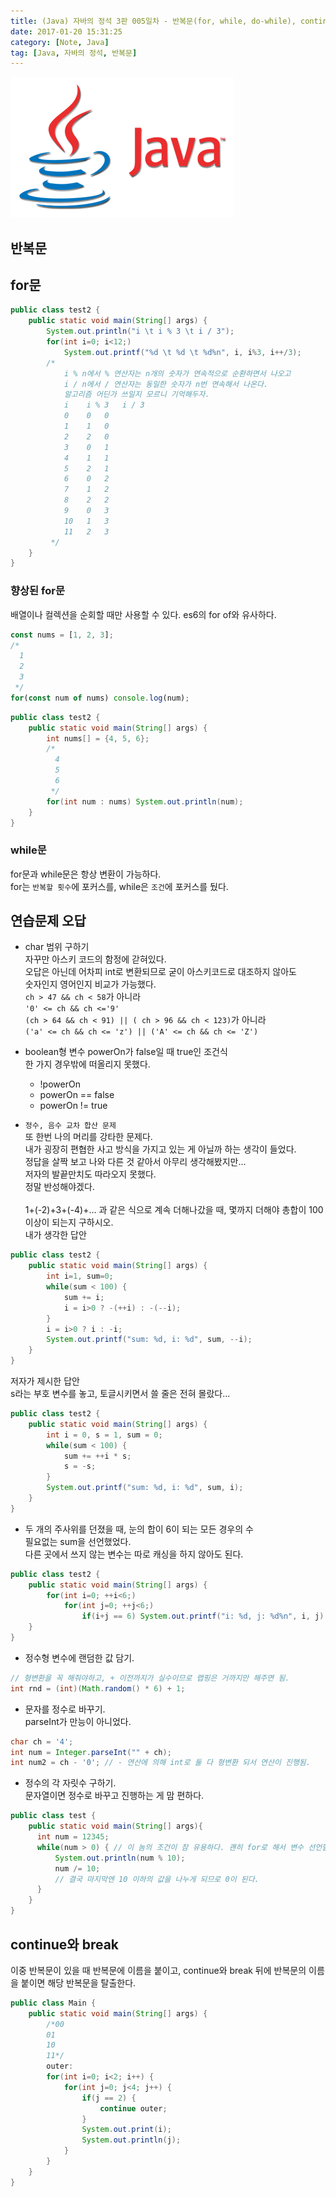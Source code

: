 ```yaml
---
title: (Java) 자바의 정석 3판 005일차 - 반복문(for, while, do-while), continue와 break
date: 2017-01-20 15:31:25
category: [Note, Java]
tag: [Java, 자바의 정석, 반복문]
---
```

![](Java-study-005day/thumb.png)

## 반복문
## for문
```java
public class test2 {
    public static void main(String[] args) {
        System.out.println("i \t i % 3 \t i / 3");
        for(int i=0; i<12;)
            System.out.printf("%d \t %d \t %d%n", i, i%3, i++/3);
        /*
            i % n에서 % 연산자는 n개의 숫자가 연속적으로 순환하면서 나오고
            i / n에서 / 연산자는 동일한 숫자가 n번 연속해서 나온다.
            알고리즘 어딘가 쓰일지 모르니 기억해두자.
            i 	 i % 3 	 i / 3
            0 	 0 	 0
            1 	 1 	 0
            2 	 2 	 0
            3 	 0 	 1
            4 	 1 	 1
            5 	 2 	 1
            6 	 0 	 2
            7 	 1 	 2
            8 	 2 	 2
            9 	 0 	 3
            10 	 1 	 3
            11 	 2 	 3
         */
    }
}
```

### 향상된 for문
배열이나 컬렉션을 순회할 때만 사용할 수 있다.
es6의 for of와 유사하다.
```javascript
const nums = [1, 2, 3];
/*
  1
  2
  3
 */
for(const num of nums) console.log(num);
```

```java
public class test2 {
    public static void main(String[] args) {
        int nums[] = {4, 5, 6};
        /*
          4
          5
          6
         */
        for(int num : nums) System.out.println(num);
    }
}
```

### while문
for문과 while문은 항상 변환이 가능하다.  
for는 `반복할 횟수`에 포커스를, while은 `조건`에 포커스를 뒀다.  

## 연습문제 오답
* char 범위 구하기  
자꾸만 아스키 코드의 함정에 갇혀있다.  
오답은 아닌데 어차피 int로 변환되므로 굳이 아스키코드로 대조하지 않아도  
숫자인지 영어인지 비교가 가능했다.  
`ch > 47 && ch < 58`가 아니라  
`'0' <= ch && ch <='9'`  
`(ch > 64 && ch < 91) || ( ch > 96 && ch < 123)`가 아니라  
`('a' <= ch && ch <= 'z') || ('A' <= ch && ch <= 'Z')`  

* boolean형 변수 powerOn가 false일 때 true인 조건식  
한 가지 경우밖에 떠올리지 못했다.  
  * !powerOn  
  * powerOn == false  
  * powerOn != true  


* `정수, 음수 교차 합산 문제`  
또 한번 나의 머리를 강타한 문제다.  
내가 굉장히 편협한 사고 방식을 가지고 있는 게 아닐까 하는 생각이 들었다.  
정답을 살짝 보고 나와 다른 것 같아서 아무리 생각해봤지만...  
저자의 발끝만치도 따라오지 못했다.  
정말 반성해야겠다.  
&nbsp;  
1+(-2)+3+(-4)+... 과 같은 식으로 계속 더해나갔을 때, 몇까지 더해야 총합이 100이상이 되는지 구하시오.
&nbsp;  
내가 생각한 답안  
```java
public class test2 {
    public static void main(String[] args) {
        int i=1, sum=0;
        while(sum < 100) {
            sum += i;
            i = i>0 ? -(++i) : -(--i);
        }
        i = i>0 ? i : -i;
        System.out.printf("sum: %d, i: %d", sum, --i);
    }
}
```
저자가 제시한 답안  
s라는 부호 변수를 놓고, 토글시키면서 쓸 줄은 전혀 몰랐다...
```java
public class test2 {
    public static void main(String[] args) {
        int i = 0, s = 1, sum = 0;
        while(sum < 100) {
            sum += ++i * s;
            s = -s;
        }
        System.out.printf("sum: %d, i: %d", sum, i);
    }
}
```

* 두 개의 주사위를 던졌을 때, 눈의 합이 6이 되는 모든 경우의 수  
필요없는 sum을 선언했었다.  
다른 곳에서 쓰지 않는 변수는 따로 캐싱을 하지 않아도 된다.
```java
public class test2 {
    public static void main(String[] args) {
        for(int i=0; ++i<6;)
            for(int j=0; ++j<6;)
                if(i+j == 6) System.out.printf("i: %d, j: %d%n", i, j);
    }
}
```

* 정수형 변수에 랜덤한 값 담기.
```java
// 형변환을 꼭 해줘야하고, + 이전까지가 실수이므로 랩핑은 거까지만 해주면 됨.
int rnd = (int)(Math.random() * 6) + 1;
```

* 문자를 정수로 바꾸기.  
parseInt가 만능이 아니었다.  
```java
char ch = '4';
int num = Integer.parseInt("" + ch);
int num2 = ch - '0'; // - 연산에 의해 int로 둘 다 형변환 되서 연산이 진행됨.
```

* 정수의 각 자릿수 구하기.  
문자열이면 정수로 바꾸고 진행하는 게 맘 편하다.  
```java
public class test {
    public static void main(String[] args){
      int num = 12345;
      while(num > 0) { // 이 놈의 조건이 참 유용하다. 괜히 for로 해서 변수 선언할 필요 없다.
          System.out.println(num % 10);
          num /= 10;
          // 결국 마지막엔 10 이하의 값을 나누게 되므로 0이 된다.
      }
    }
}
```
## continue와 break
이중 반복문이 있을 때 반복문에 이름을 붙이고, continue와 break 뒤에 반복문의 이름을 붙이면 해당 반복문을 탈출한다.  
```java
public class Main {
    public static void main(String[] args) {
        /*00
        01
        10
        11*/
        outer:
        for(int i=0; i<2; i++) {
            for(int j=0; j<4; j++) {
                if(j == 2) {
                    continue outer;
                }
                System.out.print(i);
                System.out.println(j);
            }
        }
    }
}
```